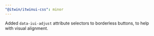 ```yaml
---
"@itwin/itwinui-css": minor
---
```


Added `data-iui-adjust` attribute selectors to borderless buttons, to help with visual alignment.
